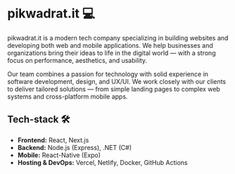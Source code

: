 # pikwadrat.it 💻

pikwadrat.it is a modern tech company specializing in building websites and developing both web and mobile applications. We help businesses and organizations bring their ideas to life in the digital world — with a strong focus on performance, aesthetics, and usability.

Our team combines a passion for technology with solid experience in software development, design, and UX/UI. We work closely with our clients to deliver tailored solutions — from simple landing pages to complex web systems and cross-platform mobile apps.

## Tech-stack 🛠️

- **Frontend:** React, Next.js
- **Backend:** Node.js (Express), .NET (C#)
- **Mobile:** React-Native (Expo)
- **Hosting & DevOps:** Vercel, Netlify, Docker, GitHub Actions
